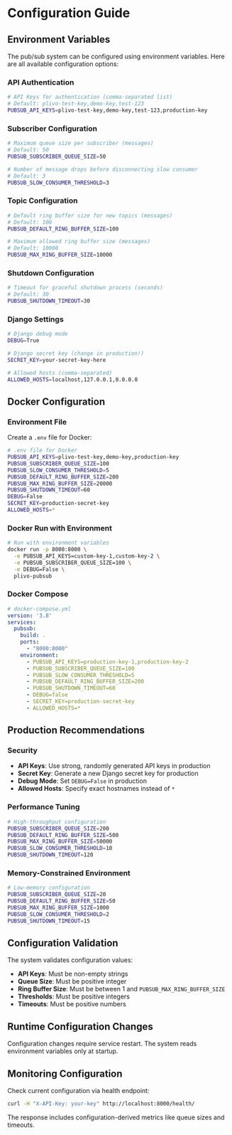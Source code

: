 # Configuration Guide

## Environment Variables

The pub/sub system can be configured using environment variables. Here are all available configuration options:

### API Authentication

```bash
# API Keys for authentication (comma-separated list)
# Default: plivo-test-key,demo-key,test-123
PUBSUB_API_KEYS=plivo-test-key,demo-key,test-123,production-key
```

### Subscriber Configuration

```bash
# Maximum queue size per subscriber (messages)
# Default: 50
PUBSUB_SUBSCRIBER_QUEUE_SIZE=50

# Number of message drops before disconnecting slow consumer
# Default: 3
PUBSUB_SLOW_CONSUMER_THRESHOLD=3
```

### Topic Configuration

```bash
# Default ring buffer size for new topics (messages)
# Default: 100
PUBSUB_DEFAULT_RING_BUFFER_SIZE=100

# Maximum allowed ring buffer size (messages)
# Default: 10000
PUBSUB_MAX_RING_BUFFER_SIZE=10000
```

### Shutdown Configuration

```bash
# Timeout for graceful shutdown process (seconds)
# Default: 30
PUBSUB_SHUTDOWN_TIMEOUT=30
```

### Django Settings

```bash
# Django debug mode
DEBUG=True

# Django secret key (change in production!)
SECRET_KEY=your-secret-key-here

# Allowed hosts (comma-separated)
ALLOWED_HOSTS=localhost,127.0.0.1,0.0.0.0
```

## Docker Configuration

### Environment File

Create a `.env` file for Docker:

```bash
# .env file for Docker
PUBSUB_API_KEYS=plivo-test-key,demo-key,production-key
PUBSUB_SUBSCRIBER_QUEUE_SIZE=100
PUBSUB_SLOW_CONSUMER_THRESHOLD=5
PUBSUB_DEFAULT_RING_BUFFER_SIZE=200
PUBSUB_MAX_RING_BUFFER_SIZE=20000
PUBSUB_SHUTDOWN_TIMEOUT=60
DEBUG=False
SECRET_KEY=production-secret-key
ALLOWED_HOSTS=*
```

### Docker Run with Environment

```bash
# Run with environment variables
docker run -p 8000:8000 \
  -e PUBSUB_API_KEYS=custom-key-1,custom-key-2 \
  -e PUBSUB_SUBSCRIBER_QUEUE_SIZE=100 \
  -e DEBUG=False \
  plivo-pubsub
```

### Docker Compose

```yaml
# docker-compose.yml
version: '3.8'
services:
  pubsub:
    build: .
    ports:
      - "8000:8000"
    environment:
      - PUBSUB_API_KEYS=production-key-1,production-key-2
      - PUBSUB_SUBSCRIBER_QUEUE_SIZE=100
      - PUBSUB_SLOW_CONSUMER_THRESHOLD=5
      - PUBSUB_DEFAULT_RING_BUFFER_SIZE=200
      - PUBSUB_SHUTDOWN_TIMEOUT=60
      - DEBUG=false
      - SECRET_KEY=production-secret-key
      - ALLOWED_HOSTS=*
```

## Production Recommendations

### Security

- **API Keys**: Use strong, randomly generated API keys in production
- **Secret Key**: Generate a new Django secret key for production
- **Debug Mode**: Set `DEBUG=False` in production
- **Allowed Hosts**: Specify exact hostnames instead of `*`

### Performance Tuning

```bash
# High-throughput configuration
PUBSUB_SUBSCRIBER_QUEUE_SIZE=200
PUBSUB_DEFAULT_RING_BUFFER_SIZE=500
PUBSUB_MAX_RING_BUFFER_SIZE=50000
PUBSUB_SLOW_CONSUMER_THRESHOLD=10
PUBSUB_SHUTDOWN_TIMEOUT=120
```

### Memory-Constrained Environment

```bash
# Low-memory configuration
PUBSUB_SUBSCRIBER_QUEUE_SIZE=20
PUBSUB_DEFAULT_RING_BUFFER_SIZE=50
PUBSUB_MAX_RING_BUFFER_SIZE=1000
PUBSUB_SLOW_CONSUMER_THRESHOLD=2
PUBSUB_SHUTDOWN_TIMEOUT=15
```

## Configuration Validation

The system validates configuration values:

- **API Keys**: Must be non-empty strings
- **Queue Size**: Must be positive integer
- **Ring Buffer Size**: Must be between 1 and `PUBSUB_MAX_RING_BUFFER_SIZE`
- **Thresholds**: Must be positive integers
- **Timeouts**: Must be positive numbers

## Runtime Configuration Changes

Configuration changes require service restart. The system reads environment variables only at startup.

## Monitoring Configuration

Check current configuration via health endpoint:

```bash
curl -H "X-API-Key: your-key" http://localhost:8000/health/
```

The response includes configuration-derived metrics like queue sizes and timeouts.
